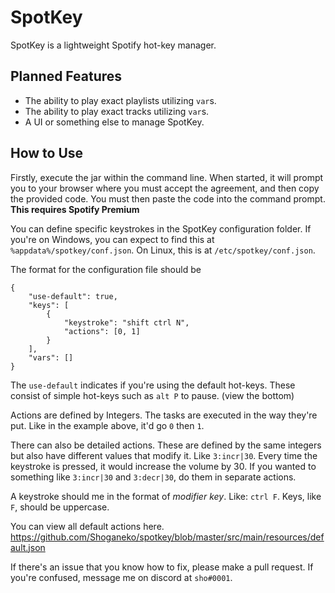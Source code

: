 # SpotKey
SpotKey is a lightweight Spotify hot-key manager.

## Planned Features
- The ability to play exact playlists utilizing `var`s.
- The ability to play exact tracks utilizing `var`s.
- A UI or something else to manage SpotKey.

## How to Use
Firstly, execute the jar within the command line. When started, it will prompt you to your browser where you must accept the agreement, and then copy the provided code. You must then paste the code into the command prompt. **This requires Spotify Premium**

You can define specific keystrokes in the SpotKey configuration folder. If you're on Windows, you can expect to find this at `%appdata%/spotkey/conf.json`. On Linux, this is at `/etc/spotkey/conf.json`. 

The format for the configuration file should be 

```
{
    "use-default": true,
    "keys": [
        {
            "keystroke": "shift ctrl N",
            "actions": [0, 1]
        }
    ],
    "vars": []
}
```

The `use-default` indicates if you're using the default hot-keys. These consist of simple hot-keys such as `alt P` to pause. (view the bottom)

Actions are defined by Integers. The tasks are executed in the way they're put. Like in the example above, it'd go `0` then `1`. 

There can also be detailed actions. These are defined by the same integers but also have different values that modify it. Like `3:incr|30`. Every time the keystroke is pressed, it would increase the volume by 30. If you wanted to something like `3:incr|30` and `3:decr|30`, do them in separate actions.

A keystroke should me in the format of *modifier* *key*. Like: `ctrl F`. Keys, like `F`, should be uppercase.

You can view all default actions here. https://github.com/Shoganeko/spotkey/blob/master/src/main/resources/default.json

If there's an issue that you know how to fix, please make a pull request. If you're confused, message me on discord at `sho#0001`.
